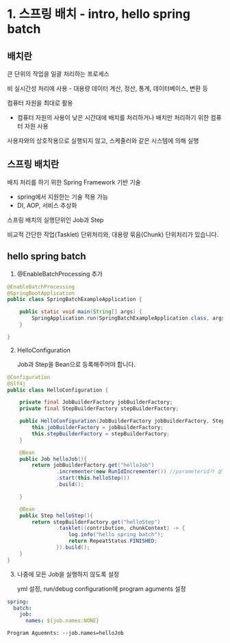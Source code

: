 # 1. 스프링 배치 - intro, hello spring batch

## 배치란

큰 단위의 작업을 일괄 처리하는 프로세스

비 실시간성 처리에 사용 - 대용량 데이터 계산, 정산, 통계, 데이터베이스, 변환 등

컴퓨터 자원을 최대로 활용

- 컴퓨터 자원의 사용이 낮은 시간대에 배치를 처리하거나 배치만 처리하기 위한 컴퓨터 자원 사용

사용자와의 상호작용으로 실행되지 않고, 스케줄러와 같은 시스템에 의해 실행

## 스프링 배치란

배치 처리를 하기 위한 Spring Framework 기반 기술

- spring에서 지원한는 기술 적용 가능
- DI, AOP, 서비스 추상화

스프링 배치의 실행단위인 Job과 Step

비교적 간단한 작업(Tasklet) 단위처리와, 대용량 묶음(Chunk) 단위처리가 있습니다.

## hello spring batch

1. @EnableBatchProcessing 추가

```java
@EnableBatchProcessing
@SpringBootApplication
public class SpringBatchExampleApplication {

	public static void main(String[] args) {
		SpringApplication.run(SpringBatchExampleApplication.class, args);
	}

}
```

2. HelloConfiguration

   Job과 Step을 Bean으로 등록해주어야 합니다.

```java
@Configuration
@Slf4j
public class HelloConfiguration {

    private final JobBuilderFactory jobBuilderFactory;
    private final StepBuilderFactory stepBuilderFactory;

    public HelloConfiguration(JobBuilderFactory jobBuilderFactory, StepBuilderFactory stepBuilderFactory) {
        this.jobBuilderFactory = jobBuilderFactory;
        this.stepBuilderFactory = stepBuilderFactory;
    }

    @Bean
    public Job helloJob(){
        return jobBuilderFactory.get("helloJob")
                .incrementer(new RunIdIncrementer()) //parameterid가 실행시 늘어남
                .start(this.helloStep())
                .build();

    }

    @Bean
    public Step helloStep(){
        return stepBuilderFactory.get("helloStep")
                .tasklet((contribution, chunkContext) -> {
                    log.info("hello spring batch");
                    return RepeatStatus.FINISHED;
                }).build();
    }
}
```

3. 나중에 모든 Job을 실행하지 않도록 설정

   yml 설정, run/debug configuration에 program aguments 설정

```yml
spring:
  batch:
    job:
      names: ${job.names:NONE}
```

```
Program Aguemnts: --job.names=helloJob
```

